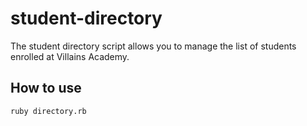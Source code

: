 # student-directory
The student directory script allows you to manage the list of students enrolled at Villains Academy.

## How to use ##

```shell
ruby directory.rb
```
